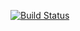 [![Build Status](https://ci.matthewbrown.io/api/badges/mnbbrown/cleverconf/status.svg)](https://ci.matthewbrown.io/mnbbrown/cleverconf)
